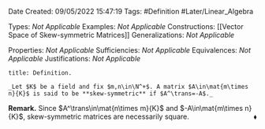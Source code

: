 <div class="topSpace"></div>

Date Created: 09/05/2022 15:47:19
Tags: #Definition #Later/Linear_Algebra

Types: _Not Applicable_
Examples: _Not Applicable_
Constructions: [[Vector Space of Skew-symmetric Matrices]]
Generalizations: _Not Applicable_

Properties: _Not Applicable_
Sufficiencies: _Not Applicable_
Equivalences: _Not Applicable_
Justifications: _Not Applicable_

``` ad-Definition
title: Definition.

_Let $K$ be a field and fix $m,n\in\N^+$. A matrix $A\in\mat{m\times n}{K}$ is said to be **skew-symmetric** if $A^\trans=-A$._

```

**Remark.** Since $A^\trans\in\mat{n\times m}{K}$ and $-A\in\mat{m\times n}{K}$, skew-symmetric matrices are necessarily square.<span style="float:right;">$\blacklozenge$</span>
